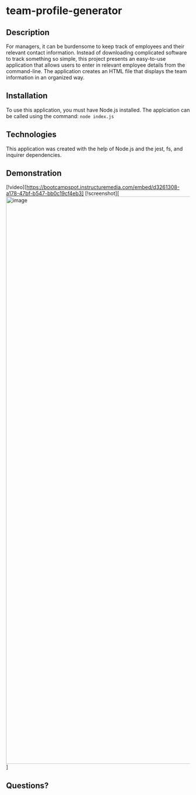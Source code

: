 # team-profile-generator

## Description
For managers, it can be burdensome to keep track of employees and their relevant contact information. Instead of downloading complicated software to track something so simple, this project presents an easy-to-use application that allows users to enter in relevant employee details from the command-line. The application creates an HTML file that displays the team information in an organized way. 

## Installation
To use this application, you must have Node.js installed. The applciation can be called using the command: `node index.js`

## Technologies
This application was created with the help of Node.js and the jest, fs, and inquirer dependencies. 

## Demonstration
[!video][https://bootcampspot.instructuremedia.com/embed/d3261308-a178-47bf-b547-bb0c19cf4eb3]
[!screenshot][<img width="1552" alt="image" src="https://user-images.githubusercontent.com/86696492/154861063-070aa1ac-5271-4991-b42a-fd8ced22270c.png">]
## Questions? 
[!GitHub ❤️]: [htttp://github.com/nicolalenee]
[!Repository 🗄]: [https://github.com/nicolalenee/team-profile-generator]